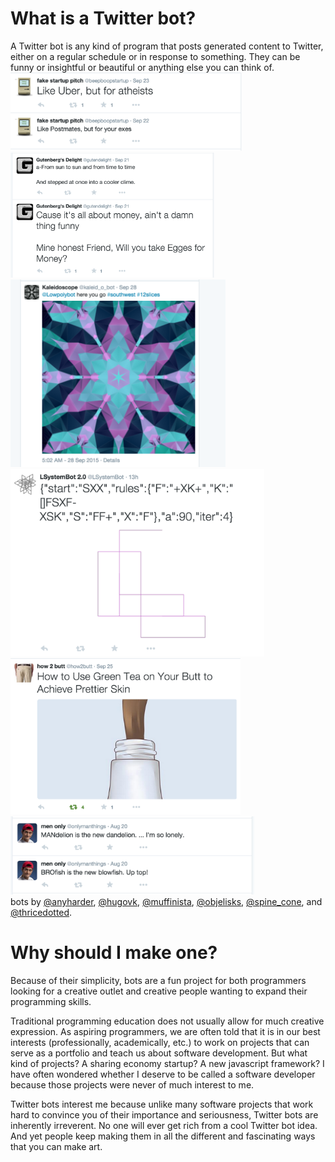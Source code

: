 # What is a Twitter bot?
A Twitter bot is any kind of program that posts generated content to Twitter, either on a regular schedule or in response to something. They can be funny or insightful or beautiful or anything else you can think of.<br>
<img src="Screen Shot 2015-10-06 at 9.20.10 PM.png" height="125">
<img src="Screen Shot 2015-10-07 at 10.24.26 AM.png" height="200"><img src="Screen Shot 2015-09-30 at 12.01.48 AM.png" height="300"><img src="Screen Shot 2015-10-07 at 10.30.53 AM.png" height="300">
<img src="Screen Shot 2015-09-29 at 11.41.44 PM.png" height="250"><img src="Screen Shot 2015-10-06 at 9.11.34 PM.png" height="125"><br>
bots by [@anyharder](https://twitter.com/anyharder), [@hugovk](https://twitter.com/hugovk), [@muffinista](https://twitter.com/muffinista), [@objelisks](https://twitter.com/objelisks), [@spine_cone](https://twitter.com/spine_cone), and [@thricedotted](https://twitter.com/thricedotted).
# Why should I make one?
Because of their simplicity, bots are a fun project for both programmers looking for a creative outlet and creative people wanting to expand their programming skills.

Traditional programming education does not usually allow for much creative expression. As aspiring programmers, we are often told that it is in our best interests (professionally, academically, etc.) to work on projects that can serve as a portfolio and teach us about software development. But what kind of projects? A sharing economy startup? A new javascript framework? I have often wondered whether I deserve to be called a software developer because those projects were never of much interest to me.

Twitter bots interest me because unlike many software projects that work hard to convince you of their importance and seriousness, Twitter bots are inherently irreverent. No one will ever get rich from a cool Twitter bot idea. And yet people keep making them in all the different and fascinating ways that you can make art.